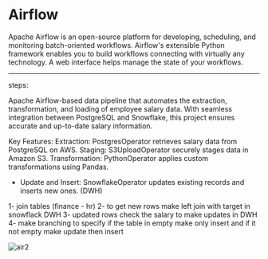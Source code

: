 # Airflow

Apache Airflow is an open-source platform for developing, scheduling, and monitoring batch-oriented workflows. Airflow's extensible Python framework enables you to build workflows connecting with virtually any technology. A web interface helps manage the state of your workflows.

___________________________________________________________
steps:

 Apache Airflow-based data pipeline that automates the extraction, transformation, and loading of employee salary data. With seamless integration between PostgreSQL and Snowflake, this project ensures accurate and up-to-date salary information. 

Key Features:
 Extraction: PostgresOperator retrieves salary data from PostgreSQL on AWS.
 Staging: S3UploadOperator securely stages data in Amazon S3.
 Transformation: PythonOperator applies custom transformations using Pandas.
- Update and Insert: SnowflakeOperator updates existing records and inserts new ones. (DWH)

1- join tables (finance - hr)
2- to get new rows make left join  with target in snowflack     DWH
3- updated rows check the salary to make updates in DWH 
4- make branching to specify if the table in empty make only insert 
and if it not empty make update then insert 


![air2](https://github.com/sara443/Airflow-Data-Pipeline/assets/63977435/d8edfb8d-0996-4ab6-872d-63b347e4f846)







